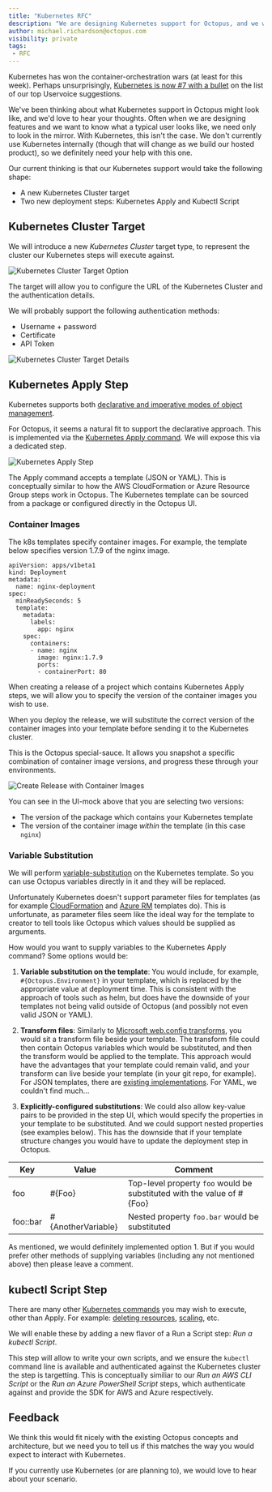 ```yaml
---
title: "Kubernetes RFC"
description: "We are designing Kubernetes support for Octopus, and we would love to know what you think."
author: michael.richardson@octopus.com
visibility: private
tags:
 - RFC 
---
```


Kubernetes has won the container-orchestration wars (at least for this week). Perhaps unsurprisingly, [Kubernetes is now #7 with a bullet](https://octopusdeploy.uservoice.com/forums/170787-general/suggestions/17930755-support-for-kubernetes) on the list of our top Uservoice suggestions.  

We've been thinking about what Kubernetes support in Octopus might look like, and we'd love to hear your thoughts.  Often when we are designing features and we want to know what a typical user looks like, we need only to look in the mirror. With Kubernetes, this isn't the case.  We don't currently use Kubernetes internally (though that will change as we build our hosted product), so we definitely need your help with this one. 

Our current thinking is that our Kubernetes support would take the following shape:
- A new Kubernetes Cluster target
- Two new deployment steps: Kubernetes Apply and Kubectl Script

## Kubernetes Cluster Target

We will introduce a new _Kubernetes Cluster_ target type, to represent the cluster our Kubernetes steps will execute against. 

![Kubernetes Cluster Target Option](kubernetes-cluster-target-option.png "width=500")

The target will allow you to configure the URL of the Kubernetes Cluster and the authentication details.

We will probably support the following authentication methods:

- Username + password
- Certificate
- API Token

![Kubernetes Cluster Target Details](kubernetes-cluster-target.png "width=500")

## Kubernetes Apply Step

Kubernetes supports both [declarative and imperative modes of object management](https://kubernetes.io/docs/concepts/overview/object-management-kubectl/overview/#management-techniques). 

For Octopus, it seems a natural fit to support the declarative approach.  This is implemented via the [Kubernetes Apply command](https://kubernetes.io/docs/reference/generated/kubectl/kubectl-commands#apply). We will expose this via a dedicated step.

![Kubernetes Apply Step](kubernetes-apply-step.png "width=500")

The Apply command accepts a template (JSON or YAML). This is conceptually similar to how the AWS CloudFormation or Azure Resource Group steps work in Octopus. The Kubernetes template can be sourced from a package or configured directly in the Octopus UI.     

### Container Images 

The k8s templates specify container images. For example, the template below specifies version 1.7.9 of the nginx image.   

```
apiVersion: apps/v1beta1
kind: Deployment
metadata:
  name: nginx-deployment
spec:
  minReadySeconds: 5
  template:
    metadata:
      labels:
        app: nginx
    spec:
      containers:
      - name: nginx
        image: nginx:1.7.9
        ports:
        - containerPort: 80
```

When creating a release of a project which contains Kubernetes Apply steps, we will allow you to specify the version of the container images you wish to use.

When you deploy the release, we will substitute the correct version of the container images into your template before sending it to the Kubernetes cluster.

This is the Octopus special-sauce. It allows you snapshot a specific combination of container image versions, and progress these through your environments.

![Create Release with Container Images](kubernetes-create-release.png "width=500")

You can see in the UI-mock above that you are selecting two versions:
- The version of the package which contains your Kubernetes template
- The version of the container image _within_ the template (in this case `nginx`) 

### Variable Substitution

We will perform [variable-substitution](https://octopus.com/docs/deployment-process/variables/variable-substitution-syntax) on the Kubernetes template. So you can use Octopus variables directly in it and they will be replaced. 

Unfortunately Kubernetes doesn't support parameter files for templates (as for example [CloudFormation](https://docs.aws.amazon.com/AWSCloudFormation/latest/UserGuide/parameters-section-structure.html) and [Azure RM](https://docs.microsoft.com/en-us/azure/azure-resource-manager/resource-manager-templates-parameters) templates do). This is unfortunate, as parameter files seem like the ideal way for the template to creator to tell tools like Octopus which values should be supplied as arguments.  

How would you want to supply variables to the Kubernetes Apply command?  Some options would be:

1) **Variable substitution on the template**: You would include, for example, `#{Octopus.Environment}` in your template, which is replaced by the appropriate value at deployment time.  This is consistent with the approach of tools such as helm, but does have the downside of your templates not being valid outside of Octopus (and possibly not even valid JSON or YAML).  

2) **Transform files**: Similarly to [Microsoft web.config transforms](https://msdn.microsoft.com/library/dd465326.aspx), you would sit a transform file beside your template. The transform file could then contain Octopus variables which would be substituted, and then the transform would be applied to the template. This approach would have the advantages that your template could remain valid, and your transform can live beside your template (in your git repo, for example).  For JSON templates, there are [existing implementations](https://github.com/Microsoft/json-document-transforms/wiki).  For YAML, we couldn't find much...

3) **Explicitly-configured substitutions**: We could also allow key-value pairs to be provided in the step UI, which would specify the properties in your template to be substituted. And we could support nested properties (see examples below). This has the downside that if your template structure changes you would have to update the deployment step in Octopus. 

| Key        | Value               | Comment            |
|------------|---------------------|--------------------|
| foo        | #{Foo}              | Top-level property `foo` would be substituted with the value of #{Foo}|
| foo::bar   | #{AnotherVariable}  | Nested property `foo.bar` would be substituted|

As mentioned, we would definitely implemented option 1.  But if you would prefer other methods of supplying variables (including any not mentioned above) then please leave a comment. 

## kubectl Script Step

There are many other [Kubernetes commands](https://kubernetes.io/docs/reference/generated/kubectl/kubectl-commands) you may wish to execute, other than Apply.  For example: [deleting resources](https://kubernetes.io/docs/reference/generated/kubectl/kubectl-commands#delete), [scaling](https://kubernetes.io/docs/reference/generated/kubectl/kubectl-commands#scale), etc.

We will enable these by adding a new flavor of a Run a Script step: _Run a kubectl Script_. 

This step will allow to write your own scripts, and we ensure the `kubectl` command line is available and authenticated against the Kubernetes cluster the step is targetting.  This is conceptually similiar to our _Run an AWS CLI Script_ or the  _Run an Azure PowerShell Script_ steps, which authenticate against and provide the SDK for AWS and Azure respectively. 

## Feedback

We think this would fit nicely with the existing Octopus concepts and architecture, but we need you to tell us if this matches the way you would expect to interact with Kubernetes. 

If you currently use Kubernetes (or are planning to), we would love to hear about your scenario.  
